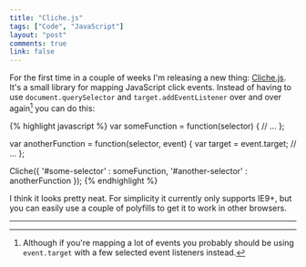 ```yaml
---
title: "Cliche.js"
tags: ["Code", "JavaScript"]
layout: "post"
comments: true
link: false
---
```


For the first time in a couple of weeks I'm releasing a new thing:
[Cliche.js](https://github.com/gummesson/cliche.js). It's a small library for
mapping JavaScript click events. Instead of having to use
`document.querySelector` and `target.addEventListener` over and over again[^1]
you can do this:

{% highlight javascript %}
var someFunction = function(selector) {
  // ...
};

var anotherFunction = function(selector, event) {
  var target = event.target;
  // ...
};

Cliche({
  '#some-selector'    : someFunction,
  '#another-selector' : anotherFunction
});
{% endhighlight %}

I think it looks pretty neat. For simplicity it currently only supports IE9+,
but you can easily use a couple of polyfills to get it to work in other
browsers.

* * *

[^1]: Although if you're mapping a lot of events you probably should be using
`event.target` with a few selected event listeners instead.
